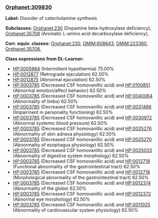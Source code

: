 
### [Orphanet:309830](http://www.orpha.net/ORDO/Orphanet_309830)
**Label:** Disorder of catecholamine synthesis

**Subclasses:** [Orphanet:230](http://www.orpha.net/ORDO/Orphanet_230) (Dopamine beta-hydroxylase deficiency), [Orphanet:35708](http://www.orpha.net/ORDO/Orphanet_35708) (Aromatic L-amino acid decarboxylase deficiency), 

**Corr. equiv. classes:** [Orphanet:230](http://www.orpha.net/ORDO/Orphanet_230), [OMIM:608643](http://purl.obolibrary.org/obo/OMIM_608643), [OMIM:223360](http://purl.obolibrary.org/obo/OMIM_223360), [Orphanet:35708](http://www.orpha.net/ORDO/Orphanet_35708), 

**Class expressions from DL-Learner:**

- [HP:0005964](http://purl.obolibrary.org/obo/HP_0005964) (Intermittent hypothermia) 75.00%
- [HP:0012877](http://purl.obolibrary.org/obo/HP_0012877) (Retrograde ejaculation) 62.50%
- [HP:0012875](http://purl.obolibrary.org/obo/HP_0012875) (Abnormal ejaculation) 62.50%
- [HP:0003785](http://purl.obolibrary.org/obo/HP_0003785) (Decreased CSF homovanillic acid) and [HP:0100851](http://purl.obolibrary.org/obo/HP_0100851) (Abnormal emotion/affect behavior) 62.50%
- [HP:0003785](http://purl.obolibrary.org/obo/HP_0003785) (Decreased CSF homovanillic acid) and [HP:0040064](http://purl.obolibrary.org/obo/HP_0040064) (Abnormality of limbs) 62.50%
- [HP:0003785](http://purl.obolibrary.org/obo/HP_0003785) (Decreased CSF homovanillic acid) and [HP:0031466](http://purl.obolibrary.org/obo/HP_0031466) (Impairment in personality functioning) 62.50%
- [HP:0003785](http://purl.obolibrary.org/obo/HP_0003785) (Decreased CSF homovanillic acid) and [HP:0030972](http://purl.obolibrary.org/obo/HP_0030972) (Abnormal systemic blood pressure) 62.50%
- [HP:0003785](http://purl.obolibrary.org/obo/HP_0003785) (Decreased CSF homovanillic acid) and [HP:0025276](http://purl.obolibrary.org/obo/HP_0025276) (Abnormality of skin adnexa physiology) 62.50%
- [HP:0003785](http://purl.obolibrary.org/obo/HP_0003785) (Decreased CSF homovanillic acid) and [HP:0025270](http://purl.obolibrary.org/obo/HP_0025270) (Abnormality of esophagus physiology) 62.50%
- [HP:0003785](http://purl.obolibrary.org/obo/HP_0003785) (Decreased CSF homovanillic acid) and [HP:0025033](http://purl.obolibrary.org/obo/HP_0025033) (Abnormality of digestive system morphology) 62.50%
- [HP:0003785](http://purl.obolibrary.org/obo/HP_0003785) (Decreased CSF homovanillic acid) and [HP:0012719](http://purl.obolibrary.org/obo/HP_0012719) (Functional abnormality of the gastrointestinal tract) 62.50%
- [HP:0003785](http://purl.obolibrary.org/obo/HP_0003785) (Decreased CSF homovanillic acid) and [HP:0012718](http://purl.obolibrary.org/obo/HP_0012718) (Morphological abnormality of the gastrointestinal tract) 62.50%
- [HP:0003785](http://purl.obolibrary.org/obo/HP_0003785) (Decreased CSF homovanillic acid) and [HP:0012374](http://purl.obolibrary.org/obo/HP_0012374) (Abnormality of the globe) 62.50%
- [HP:0003785](http://purl.obolibrary.org/obo/HP_0003785) (Decreased CSF homovanillic acid) and [HP:0012372](http://purl.obolibrary.org/obo/HP_0012372) (Abnormal eye morphology) 62.50%
- [HP:0003785](http://purl.obolibrary.org/obo/HP_0003785) (Decreased CSF homovanillic acid) and [HP:0011025](http://purl.obolibrary.org/obo/HP_0011025) (Abnormality of cardiovascular system physiology) 62.50%


